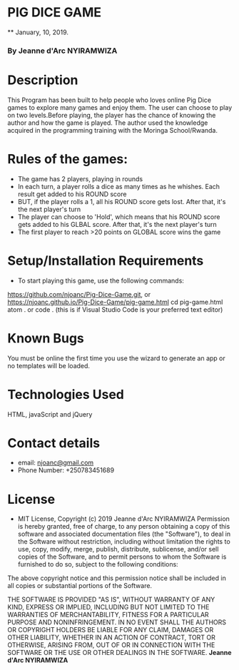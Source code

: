 # PIG DICE GAME

\*\* January, 10, 2019.

### By **Jeanne d'Arc NYIRAMWIZA**

# Description

This Program has been built to help people who loves online Pig Dice games to explore many games and enjoy them. The user can choose to play on two levels.Before playing, the player has the chance of knowing the author and how the game is played. The author used the knowledge acquired in the programming training with the Moringa School/Rwanda.

# Rules of the games:

- The game has 2 players, playing in rounds
- In each turn, a player rolls a dice as many times as he whishes. Each result get added to his ROUND score
- BUT, if the player rolls a 1, all his ROUND score gets lost. After that, it's the next player's turn
- The player can choose to 'Hold', which means that his ROUND score gets added to his GLBAL score. After that, it's the next player's turn
- The first player to reach >20 points on GLOBAL score wins the game

# Setup/Installation Requirements

- To start playing this game, use the following commands:

https://github.com/njoanc/Pig-Dice-Game.git, or https://njoanc.github.io/Pig-Dice-Game/pig-game.html
cd pig-game.html atom . or
code . (this is if Visual Studio Code is your preferred text editor)

# Known Bugs

You must be online the first time you use the wizard to generate an app or no templates will be loaded.

# Technologies Used

HTML, javaScript and jQuery

# Contact details

- email: njoanc@gmail.com
- Phone Number: +250783451689

# License

- MIT License,
  Copyright (c) 2019 Jeanne d'Arc NYIRAMWIZA
  Permission is hereby granted, free of charge, to any person obtaining a copy of this software and associated documentation files (the "Software"), to deal in the Software without restriction, including without limitation the rights to use, copy, modify, merge, publish, distribute, sublicense, and/or sell copies of the Software, and to permit persons to whom the Software is furnished to do so, subject to the following conditions:

The above copyright notice and this permission notice shall be included in all copies or substantial portions of the Software.

THE SOFTWARE IS PROVIDED "AS IS", WITHOUT WARRANTY OF ANY KIND, EXPRESS OR IMPLIED, INCLUDING BUT NOT LIMITED TO THE WARRANTIES OF MERCHANTABILITY, FITNESS FOR A PARTICULAR PURPOSE AND NONINFRINGEMENT. IN NO EVENT SHALL THE AUTHORS OR COPYRIGHT HOLDERS BE LIABLE FOR ANY CLAIM, DAMAGES OR OTHER LIABILITY, WHETHER IN AN ACTION OF CONTRACT, TORT OR OTHERWISE, ARISING FROM, OUT OF OR IN CONNECTION WITH THE SOFTWARE OR THE USE OR OTHER DEALINGS IN THE SOFTWARE.
**Jeanne d'Arc NYIRAMWIZA**

